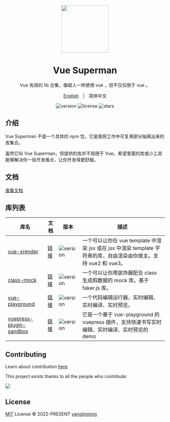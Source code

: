 <div align="center">
  <a href="https://vue-superman.vercel.app/">
    <img src="https://vue-superman.vercel.app/images/logo.svg" width="150">
  </a>
  <h1>Vue Superman</h1>
  <p>Vue 有用的 lib 合集，像超人一样使用 vue ，但不仅仅限于 vue 。</p>
  <p>
    <a href="./">English</a>&emsp;|&emsp;<span>简体中文</span>
  </p>
  <p>
    <img src="https://img.shields.io/github/package-json/v/2214962083/vue-superman" alt="version">
    <img src="https://img.shields.io/github/license/2214962083/vue-superman" alt="license">
    <img src="https://img.shields.io/github/stars/2214962083/vue-superman?style=social" alt="stars">
  </p>
</div>

## 介绍

Vue Superman 不是一个具体的 npm 包，它是我把工作中可复用部分抽离出来的库集合。

虽然它叫 Vue Superman，但提供的库并不局限于 Vue。希望里面的库或小工具能够解决你一些开发难点，让你开发得更舒服。

## 文档

[查看文档](https://vue-superman.vercel.app/zh/)

## 库列表

| 库名                                                                          | 文档                                                                     | 版本                                                                                             | 描述                                                                                                              |
| ----------------------------------------------------------------------------- | ------------------------------------------------------------------------ | ------------------------------------------------------------------------------------------------ | ----------------------------------------------------------------------------------------------------------------- |
| [vue-xrender](./packages/vue-xrender/README_zh-CN.md)                         | [链接](https://vue-superman.vercel.app/zh/libs/vue-xrender/)             | <img src="https://img.shields.io/npm/v/vue-xrender?style=flat-square" alt="version">             | 一个可以让你在 vue template 中渲染 jsx 或在 jsx 中渲染 template 字符串的库，自由渲染由你做主。支持 vue2 和 vue3。 |
| [class-mock](./packages/class-mock/README_zh-CN.md)                           | [链接](https://vue-superman.vercel.app/zh/libs/class-mock/)              | <img src="https://img.shields.io/npm/v/class-mock?style=flat-square" alt="version">              | 一个可以让你用装饰器配合 class 生成假数据的 mock 库。基于 faker.js 库。                                           |
| [vue-playground](./packages/vue-playground/README_zh-CN.md)                   | [链接](https://vue-superman.vercel.app/zh/libs/vue-playground/)          | <img src="https://img.shields.io/npm/v/vue-playground?style=flat-square" alt="version">          | 一个代码编辑运行器，实时编辑、实时编译、实时预览。                                                                |
| [vuepress-plugin-sandbox](./packages/vuepress-plugin-sandbox/README_zh-CN.md) | [链接](https://vue-superman.vercel.app/zh/libs/vuepress-plugin-sandbox/) | <img src="https://img.shields.io/npm/v/vuepress-plugin-sandbox?style=flat-square" alt="version"> | 它是一个基于 vue-playground 的 vuepress 插件，支持快速书写实时编辑、实时编译、实时预览的 demo                     |

## Contributing

Learn about contribution [here](https://github.com/2214962083/vue-superman/blob/master/CONTRIBUTING.md).

This project exists thanks to all the people who contribute:

<a href="https://github.com/2214962083/vue-superman/graphs/contributors">
  <img src="https://contrib.rocks/image?repo=2214962083/vue-superman" />
</a>

## License

[MIT](https://github.com/2214962083/vue-superman/blob/master/LICENSE) License © 2022-PRESENT [yangjinming](https://github.com/2214962083)
